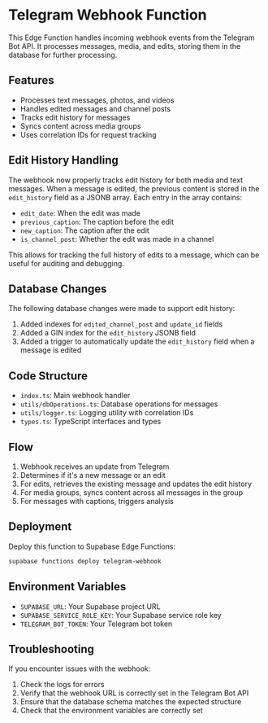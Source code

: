# Telegram Webhook Function

This Edge Function handles incoming webhook events from the Telegram Bot API. It processes messages, media, and edits, storing them in the database for further processing.

## Features

- Processes text messages, photos, and videos
- Handles edited messages and channel posts
- Tracks edit history for messages
- Syncs content across media groups
- Uses correlation IDs for request tracking

## Edit History Handling

The webhook now properly tracks edit history for both media and text messages. When a message is edited, the previous content is stored in the `edit_history` field as a JSONB array. Each entry in the array contains:

- `edit_date`: When the edit was made
- `previous_caption`: The caption before the edit
- `new_caption`: The caption after the edit
- `is_channel_post`: Whether the edit was made in a channel

This allows for tracking the full history of edits to a message, which can be useful for auditing and debugging.

## Database Changes

The following database changes were made to support edit history:

1. Added indexes for `edited_channel_post` and `update_id` fields
2. Added a GIN index for the `edit_history` JSONB field
3. Added a trigger to automatically update the `edit_history` field when a message is edited

## Code Structure

- `index.ts`: Main webhook handler
- `utils/dbOperations.ts`: Database operations for messages
- `utils/logger.ts`: Logging utility with correlation IDs
- `types.ts`: TypeScript interfaces and types

## Flow

1. Webhook receives an update from Telegram
2. Determines if it's a new message or an edit
3. For edits, retrieves the existing message and updates the edit history
4. For media groups, syncs content across all messages in the group
5. For messages with captions, triggers analysis

## Deployment

Deploy this function to Supabase Edge Functions:

```bash
supabase functions deploy telegram-webhook
```

## Environment Variables

- `SUPABASE_URL`: Your Supabase project URL
- `SUPABASE_SERVICE_ROLE_KEY`: Your Supabase service role key
- `TELEGRAM_BOT_TOKEN`: Your Telegram bot token

## Troubleshooting

If you encounter issues with the webhook:

1. Check the logs for errors
2. Verify that the webhook URL is correctly set in the Telegram Bot API
3. Ensure that the database schema matches the expected structure
4. Check that the environment variables are correctly set
